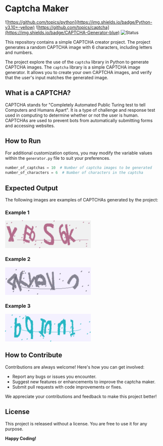 # Captcha Maker

![https://github.com/topics/python](https://img.shields.io/badge/Python-v3.10+-yellow)
![https://github.com/topics/captcha](https://img.shields.io/badge/CAPTCHA-Generator-blue)
![Status](https://img.shields.io/badge/Status-Complete-yellowgreen)

This repository contains a simple CAPTCHA creator project. The project generates a random CAPTCHA image with 6
characters, including letters and numbers.

The project explore the use of the `captcha` library in Python to generate CAPTCHA images. The `captcha` library is a
simple CAPTCHA image generator. It allows you to create your own CAPTCHA images, and verify that the user's input
matches the generated image.

## What is a CAPTCHA?

CAPTCHA stands for "Completely Automated Public Turing test to tell Computers and Humans Apart". It is a type of
challenge and response test used in computing to determine whether or not the user is human. CAPTCHAs are used to
prevent bots from automatically submitting forms and accessing websites.

## How to Run

For additional customization options, you may modify the variable values within the `generator.py` file to suit your
preferences.

```python
number_of_captchas = 10  # Number of captcha images to be generated
number_of_characters = 6  # Number of characters in the captcha
```

## Expected Output

The following images are examples of CAPTCHAs generated by the project:

### Example 1

![Captcha Sample 00](data/samples/captcha_sample00.png)

### Example 2

![Captcha Sample 01](data/samples/captcha_sample01.png)

### Example 3

![Captcha Sample 02](data/samples/captcha_sample02.png)

## How to Contribute

Contributions are always welcome! Here's how you can get involved:

- Report any bugs or issues you encounter.
- Suggest new features or enhancements to improve the captcha maker.
- Submit pull requests with code improvements or fixes.

We appreciate your contributions and feedback to make this project better!

## License

This project is released without a license. You are free to use it for any purpose.

**Happy Coding!**
